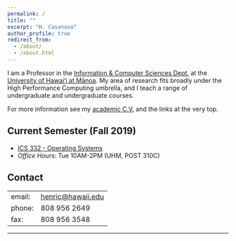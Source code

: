 ```yaml
---
permalink: /
title: ""
excerpt: "H. Casanova"
author_profile: true
redirect_from: 
  - /about/
  - /about.html
---
```


I am a Professor in the 
[Information & Computer Sciences Dept.](http://www.ics.hawaii.edu) at the
[University of Hawai&#699;i at M&#257;noa](https://manoa.hawaii.edu).   My area
of research fits broadly under the High Performance Computing umbrella, and I teach
a range of undergraduate and undergraduate courses. 

For more information see my [academic C.V.](xxxx) and the links at the very top.



Current Semester (Fall 2019)
-------

  - [ICS 332 - Operating Systems](https://henricasanova.github.io/ics332_fall2019/)
  - *Office Hours*: Tue 10AM-2PM (UHM, POST 310C)

Contact
-------
<table border="0">
<tr><td>email: </td><td><a href="mailto:henric@hawaii.edu">henric@hawaii.edu</a></td></tr>
<tr><td>phone: </td><td>808 956 2649</td></tr>
<tr><td>fax: </td><td>808 956 3548</td></tr>
</table>


---
